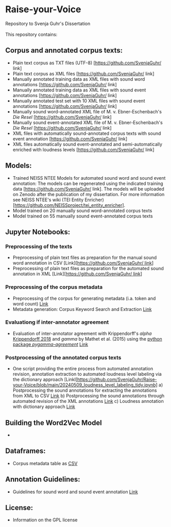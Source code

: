 # Raise-your-Voice
Repository to Svenja Guhr's Dissertation <br/><br/>
This repository contains: 

## Corpus and annotated corpus texts:
- Plain text corpus as TXT files (UTF-8) [https://github.com/SvenjaGuhr/ link]
- Plain text corpus as XML files [https://github.com/SvenjaGuhr/  link]
- Manually annotated training data as XML files with sound word annotations [https://github.com/SvenjaGuhr/ link]
- Manually annotated training data as XML files with sound event annotations [https://github.com/SvenjaGuhr/ link]
- Manually annotated test set with 10 XML files with sound event annotations [https://github.com/SvenjaGuhr/ link]
- Manually sound word-annotated XML file of M. v. Ebner-Eschenbach's _Die Resel_ [https://github.com/SvenjaGuhr/ link]
- Manually sound event-annotated XML file of M. v. Ebner-Eschenbach's _Die Resel_ [https://github.com/SvenjaGuhr/ link]
- XML files with automatically sound-annotated corpus texts with sound event annotation [https://github.com/SvenjaGuhr/ link]
- XML files automatically sound event-annotated and semi-automatically enriched with loudness levels [https://github.com/SvenjaGuhr/ link]

## Models:
- Trained NEISS NTEE Models for automated sound word and sound event annotation: 
The models can be regenerated using the indicated training data [https://github.com/SvenjaGuhr/ link]. The models will be uploaded on Zenodo after the publication of my dissertation.
For more information see NEISS NTEE's wiki (TEI Entity Enricher) [https://github.com/NEISSproject/tei_entity_enricher].
- Model trained on 20 manually sound word-annotated corpus texts
- Model trained on 55 manually sound event-annotated corpus texts

## Jupyter Notebooks:
### Preprocessing of the texts
- Preprocessing of plain text files as preparation for the manual sound word annotation in CSV [Link][[https://github.com/SvenjaGuhr/ link](https://github.com/SvenjaGuhr/Raise-your-Voice/blob/main/tidy_Text-preprocessing_German_spacy.ipynb)]
- Preprocessing of plain text files as preparation for the automated sound annotation in XML [Link][[https://github.com/SvenjaGuhr/ link](https://github.com/SvenjaGuhr/Raise-your-Voice/blob/main/20240430_text_preprocessing_for_XML_preparation.ipynb)]
  
### Preprocessing of the corpus metadata 
- Preprocessing of the corpus for generating metadata (i.a. token and word count) [Link](https://github.com/SvenjaGuhr/Raise-your-Voice/blob/main/diss_corpus_preprocessing_word_count_sentence_split_lemmatization_Word2Vec_model.ipynb)
- Metadata generation: Corpus Keyword Search and Extraction [Link](https://github.com/SvenjaGuhr/Raise-your-Voice/blob/main/Corpus_Keyword_Search_and_Extraction.ipynb)

### Evaluationg if inter-annotator agreement
- Evaluation of inter-annotator agreement with Krippendorff's _alpha_ [Krippendorff 2018](https://github.com/pln-fing-udelar/fast-krippendorff) and _gamma_ by Mathet et al. (2015) using the [python package _pygamma-agreement_](https://pygamma-agreement.readthedocs.io/_/downloads/en/latest/pdf/) [Link](https://github.com/SvenjaGuhr/Raise-your-Voice/tree/main/IAA_manual_annotation)

### Postprocessing of the annotated corpus texts
- One script providing the entire process from automated annotation revision, annotation extraction to automated loudness level labeling via the dictionary approach [Linkl[https://github.com/SvenjaGuhr/Raise-your-Voice/blob/main/20240509_loudness_level_labeling_tidy.ipynb]
a) Postprocessing the sound annotations for extracting the annotations from XML to CSV [Link](https://github.com/SvenjaGuhr/Raise-your-Voice/tree/main/Diss_extraction_of_annotations)
b) Postprocessing the sound annotations through automated revision of the XML annotations [Link](https://github.com/SvenjaGuhr/Raise-your-Voice/blob/main/Diss_extraction_of_annotations/auto_revise_annotations.ipynb)
c) Loudness annotation with dictionary approach [Link](https://github.com/SvenjaGuhr/Raise-your-Voice/blob/main/Diss_extraction_of_annotations/20240509_loudness_level_labeling.ipynb)

## Building the Word2Vec Model
- 

## Dataframes:
- Corpus metadata table as [CSV](https://github.com/SvenjaGuhr/Raise-your-Voice/blob/main/20240503_theme-d-Prose_Metadaten.csv)

## Annotation Guidelines:
- Guidelines for sound word and sound event annotation [Link](https://github.com/SvenjaGuhr/Raise-your-Voice/blob/main/Guidelines%20for%20Sound%20Annotation.md)

## License:
- Information on the GPL license 
